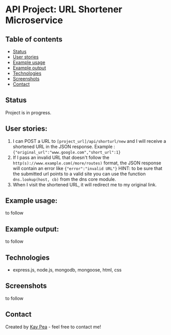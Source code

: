 
# API Project: URL Shortener Microservice

## Table of contents
* [Status](#status)
* [User stories](#user-stories)
* [Example usage](#example-usage)
* [Example output](#example-output)
* [Technologies](#technologies)
* [Screenshots](#screenshots)
* [Contact](#contact)


## Status
Project is in progress.

## User stories:

1. I can POST a URL to `[project_url]/api/shorturl/new` and I will receive a shortened URL in the JSON response. Example : `{"original_url":"www.google.com","short_url":1}`
2. If I pass an invalid URL that doesn't follow the `http(s)://www.example.com(/more/routes)` format, the JSON response will contain an error like `{"error":"invalid URL"}`
HINT: to be sure that the submitted url points to a valid site you can use the function `dns.lookup(host, cb)` from the dns core module.
3. When I visit the shortened URL, it will redirect me to my original link.

## Example usage:
to follow

## Example output:
to follow

## Technologies
* express.js, node.js, mongodb, mongoose, html, css

## Screenshots
to follow

## Contact
Created by [Kay Pea](https://imkp.co.uk) - feel free to contact me!